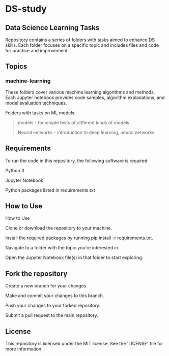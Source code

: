 # DS-study

## **Data Science Learning Tasks**
 
Repository contains a series of folders with tasks aimed to enhance DS skills. 
Each folder focuses on a specific topic and includes files and code for practice and improvement.

## **Topics**
 
### **machine-learning**

These folders cover various machine learning algorithms and methods. 
Each Jupyter notebook provides code samples, algorithm explanations, and model evaluation techniques.

Folders with tasks on ML models:

> models - for simple tests of different kinds of models
> 
> Neural networks - introduction to deep learning, neural networks 

## **Requirements**

To run the code in this repository, the following software is required:

Python 3

Jupyter Notebook

Python packages listed in requirements.txt

## **How to Use**

How to Use

Clone or download the repository to your machine.

Install the required packages by running pip install -r requirements.txt.

Navigate to a folder with the topic you're interested in.

Open the Jupyter Notebook file(s) in that folder to start exploring.

## **Fork the repository**

Create a new branch for your changes.

Make and commit your changes to this branch.

Push your changes to your forked repository.

Submit a pull request to the main repository.


## **License**

This repository is licensed under the MIT license. See the 'LICENSE' file for more information.
